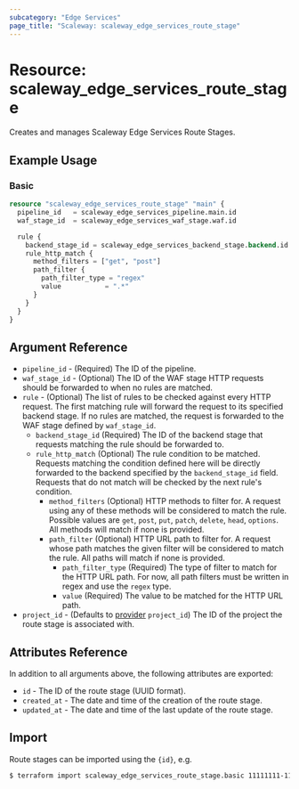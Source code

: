 ```yaml
---
subcategory: "Edge Services"
page_title: "Scaleway: scaleway_edge_services_route_stage"
---
```


# Resource: scaleway_edge_services_route_stage

Creates and manages Scaleway Edge Services Route Stages.

## Example Usage

### Basic

```terraform
resource "scaleway_edge_services_route_stage" "main" {
  pipeline_id   = scaleway_edge_services_pipeline.main.id
  waf_stage_id  = scaleway_edge_services_waf_stage.waf.id

  rule {
    backend_stage_id = scaleway_edge_services_backend_stage.backend.id
    rule_http_match {
      method_filters = ["get", "post"]
      path_filter {
        path_filter_type = "regex"
        value           = ".*"
      }
    }
  }
}
```

## Argument Reference

- `pipeline_id` - (Required) The ID of the pipeline.
- `waf_stage_id` - (Optional) The ID of the WAF stage HTTP requests should be forwarded to when no rules are matched.
- `rule` - (Optional) The list of rules to be checked against every HTTP request. The first matching rule will forward the request to its specified backend stage. If no rules are matched, the request is forwarded to the WAF stage defined by `waf_stage_id`.
    - `backend_stage_id` (Required) The ID of the backend stage that requests matching the rule should be forwarded to.
    - `rule_http_match` (Optional) The rule condition to be matched. Requests matching the condition defined here will be directly forwarded to the backend specified by the `backend_stage_id` field. Requests that do not match will be checked by the next rule's condition.
        - `method_filters` (Optional) HTTP methods to filter for. A request using any of these methods will be considered to match the rule. Possible values are `get`, `post`, `put`, `patch`, `delete`, `head`, `options`. All methods will match if none is provided.
        - `path_filter` (Optional) HTTP URL path to filter for. A request whose path matches the given filter will be considered to match the rule. All paths will match if none is provided.
            - `path_filter_type` (Required) The type of filter to match for the HTTP URL path. For now, all path filters must be written in regex and use the `regex` type.
            - `value` (Required) The value to be matched for the HTTP URL path.
- `project_id` - (Defaults to [provider](../index.md#project_id) `project_id`) The ID of the project the route stage is associated with.

## Attributes Reference

In addition to all arguments above, the following attributes are exported:

- `id` - The ID of the route stage (UUID format).
- `created_at` - The date and time of the creation of the route stage.
- `updated_at` - The date and time of the last update of the route stage.

## Import

Route stages can be imported using the `{id}`, e.g.

```bash
$ terraform import scaleway_edge_services_route_stage.basic 11111111-1111-1111-1111-111111111111
```
